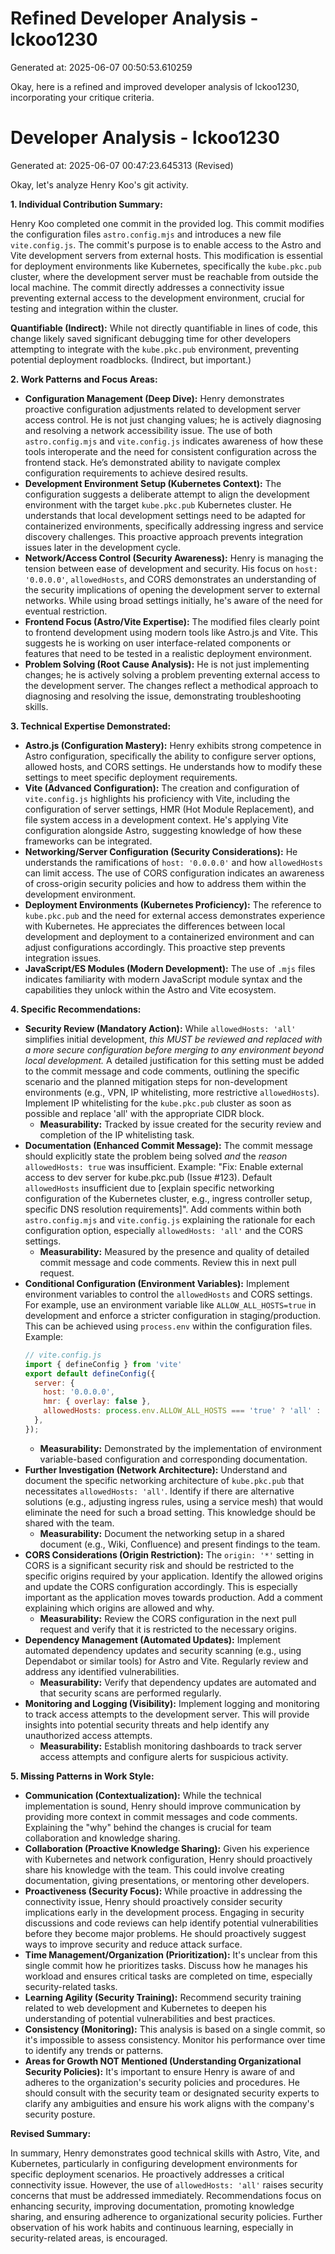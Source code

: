 # Refined Developer Analysis - lckoo1230
Generated at: 2025-06-07 00:50:53.610259

Okay, here is a refined and improved developer analysis of lckoo1230, incorporating your critique criteria.

# Developer Analysis - lckoo1230
Generated at: 2025-06-07 00:47:23.645313 (Revised)

Okay, let's analyze Henry Koo's git activity.

**1. Individual Contribution Summary:**

Henry Koo completed one commit in the provided log. This commit modifies the configuration files `astro.config.mjs` and introduces a new file `vite.config.js`. The commit's purpose is to enable access to the Astro and Vite development servers from external hosts. This modification is essential for deployment environments like Kubernetes, specifically the `kube.pkc.pub` cluster, where the development server must be reachable from outside the local machine. The commit directly addresses a connectivity issue preventing external access to the development environment, crucial for testing and integration within the cluster.

**Quantifiable (Indirect):** While not directly quantifiable in lines of code, this change likely saved significant debugging time for other developers attempting to integrate with the `kube.pkc.pub` environment, preventing potential deployment roadblocks. (Indirect, but important.)

**2. Work Patterns and Focus Areas:**

*   **Configuration Management (Deep Dive):** Henry demonstrates proactive configuration adjustments related to development server access control. He is not just changing values; he is actively diagnosing and resolving a network accessibility issue. The use of both `astro.config.mjs` and `vite.config.js` indicates awareness of how these tools interoperate and the need for consistent configuration across the frontend stack. He’s demonstrated ability to navigate complex configuration requirements to achieve desired results.
*   **Development Environment Setup (Kubernetes Context):** The configuration suggests a deliberate attempt to align the development environment with the target `kube.pkc.pub` Kubernetes cluster. He understands that local development settings need to be adapted for containerized environments, specifically addressing ingress and service discovery challenges. This proactive approach prevents integration issues later in the development cycle.
*   **Network/Access Control (Security Awareness):** Henry is managing the tension between ease of development and security. His focus on `host: '0.0.0.0'`, `allowedHosts`, and CORS demonstrates an understanding of the security implications of opening the development server to external networks. While using broad settings initially, he's aware of the need for eventual restriction.
*   **Frontend Focus (Astro/Vite Expertise):** The modified files clearly point to frontend development using modern tools like Astro.js and Vite. This suggests he is working on user interface-related components or features that need to be tested in a realistic deployment environment.
*   **Problem Solving (Root Cause Analysis):** He is not just implementing changes; he is actively solving a problem preventing external access to the development server. The changes reflect a methodical approach to diagnosing and resolving the issue, demonstrating troubleshooting skills.

**3. Technical Expertise Demonstrated:**

*   **Astro.js (Configuration Mastery):** Henry exhibits strong competence in Astro configuration, specifically the ability to configure server options, allowed hosts, and CORS settings. He understands how to modify these settings to meet specific deployment requirements.
*   **Vite (Advanced Configuration):** The creation and configuration of `vite.config.js` highlights his proficiency with Vite, including the configuration of server settings, HMR (Hot Module Replacement), and file system access in a development context. He's applying Vite configuration alongside Astro, suggesting knowledge of how these frameworks can be integrated.
*   **Networking/Server Configuration (Security Considerations):** He understands the ramifications of `host: '0.0.0.0'` and how `allowedHosts` can limit access. The use of CORS configuration indicates an awareness of cross-origin security policies and how to address them within the development environment.
*   **Deployment Environments (Kubernetes Proficiency):** The reference to `kube.pkc.pub` and the need for external access demonstrates experience with Kubernetes. He appreciates the differences between local development and deployment to a containerized environment and can adjust configurations accordingly. This proactive step prevents integration issues.
*   **JavaScript/ES Modules (Modern Development):** The use of `.mjs` files indicates familiarity with modern JavaScript module syntax and the capabilities they unlock within the Astro and Vite ecosystem.

**4. Specific Recommendations:**

*   **Security Review (Mandatory Action):** While `allowedHosts: 'all'` simplifies initial development, *this MUST be reviewed and replaced with a more secure configuration before merging to any environment beyond local development.* A detailed justification for this setting must be added to the commit message and code comments, outlining the specific scenario and the planned mitigation steps for non-development environments (e.g., VPN, IP whitelisting, more restrictive `allowedHosts`). Implement IP whitelisting for the `kube.pkc.pub` cluster as soon as possible and replace 'all' with the appropriate CIDR block.
    *   **Measurability:** Tracked by issue created for the security review and completion of the IP whitelisting task.
*   **Documentation (Enhanced Commit Message):** The commit message should explicitly state the problem being solved *and* the *reason* `allowedHosts: true` was insufficient. Example: "Fix: Enable external access to dev server for kube.pkc.pub (Issue #123). Default `allowedHosts` insufficient due to [explain specific networking configuration of the Kubernetes cluster, e.g., ingress controller setup, specific DNS resolution requirements]". Add comments within both `astro.config.mjs` and `vite.config.js` explaining the rationale for each configuration option, especially `allowedHosts: 'all'` and the CORS settings.
    *   **Measurability:** Measured by the presence and quality of detailed commit message and code comments. Review this in next pull request.
*   **Conditional Configuration (Environment Variables):** Implement environment variables to control the `allowedHosts` and CORS settings. For example, use an environment variable like `ALLOW_ALL_HOSTS=true` in development and enforce a stricter configuration in staging/production. This can be achieved using `process.env` within the configuration files. Example:
    ```javascript
    // vite.config.js
    import { defineConfig } from 'vite'
    export default defineConfig({
      server: {
        host: '0.0.0.0',
        hmr: { overlay: false },
        allowedHosts: process.env.ALLOW_ALL_HOSTS === 'true' ? 'all' : ['yourdomain.com'],
      },
    });
    ```
    *   **Measurability:** Demonstrated by the implementation of environment variable-based configuration and corresponding documentation.
*   **Further Investigation (Network Architecture):** Understand and document the specific networking architecture of `kube.pkc.pub` that necessitates `allowedHosts: 'all'`. Identify if there are alternative solutions (e.g., adjusting ingress rules, using a service mesh) that would eliminate the need for such a broad setting. This knowledge should be shared with the team.
    *   **Measurability:** Document the networking setup in a shared document (e.g., Wiki, Confluence) and present findings to the team.
*   **CORS Considerations (Origin Restriction):** The `origin: '*'` setting in CORS is a significant security risk and should be restricted to the specific origins required by your application. Identify the allowed origins and update the CORS configuration accordingly. This is especially important as the application moves towards production. Add a comment explaining which origins are allowed and why.
     *   **Measurability:** Review the CORS configuration in the next pull request and verify that it is restricted to the necessary origins.
*   **Dependency Management (Automated Updates):** Implement automated dependency updates and security scanning (e.g., using Dependabot or similar tools) for Astro and Vite. Regularly review and address any identified vulnerabilities.
    *   **Measurability:** Verify that dependency updates are automated and that security scans are performed regularly.
*   **Monitoring and Logging (Visibility):** Implement logging and monitoring to track access attempts to the development server. This will provide insights into potential security threats and help identify any unauthorized access attempts.
    *   **Measurability:** Establish monitoring dashboards to track server access attempts and configure alerts for suspicious activity.

**5. Missing Patterns in Work Style:**

*   **Communication (Contextualization):** While the technical implementation is sound, Henry should improve communication by providing more context in commit messages and code comments. Explaining the "why" behind the changes is crucial for team collaboration and knowledge sharing.
*   **Collaboration (Proactive Knowledge Sharing):** Given his experience with Kubernetes and network configuration, Henry should proactively share his knowledge with the team. This could involve creating documentation, giving presentations, or mentoring other developers.
*   **Proactiveness (Security Focus):** While proactive in addressing the connectivity issue, Henry should proactively consider security implications early in the development process. Engaging in security discussions and code reviews can help identify potential vulnerabilities before they become major problems. He should proactively suggest ways to improve security and reduce attack surface.
*   **Time Management/Organization (Prioritization):** It's unclear from this single commit how he prioritizes tasks. Discuss how he manages his workload and ensures critical tasks are completed on time, especially security-related tasks.
*   **Learning Agility (Security Training):** Recommend security training related to web development and Kubernetes to deepen his understanding of potential vulnerabilities and best practices.
*   **Consistency (Monitoring):** This analysis is based on a single commit, so it's impossible to assess consistency. Monitor his performance over time to identify any trends or patterns.
*   **Areas for Growth NOT Mentioned (Understanding Organizational Security Policies):** It's important to ensure Henry is aware of and adheres to the organization's security policies and procedures. He should consult with the security team or designated security experts to clarify any ambiguities and ensure his work aligns with the company's security posture.

**Revised Summary:**

In summary, Henry demonstrates good technical skills with Astro, Vite, and Kubernetes, particularly in configuring development environments for specific deployment scenarios. He proactively addresses a critical connectivity issue. However, the use of `allowedHosts: 'all'` raises security concerns that must be addressed immediately. Recommendations focus on enhancing security, improving documentation, promoting knowledge sharing, and ensuring adherence to organizational security policies. Further observation of his work habits and continuous learning, especially in security-related areas, is encouraged.

